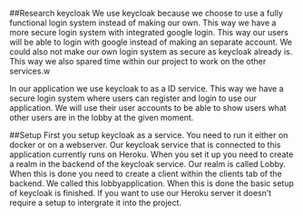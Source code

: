 ##Research keycloak
We use keycloak because we choose to use a fully functional login system instead of making our own. This way we have a more secure login system with integrated google login. This way our users will be able to login with google instead of making an separate account. We could also not make our own login system as secure as keycloak already is. This way we also spared time within our project to work on the other services.w

In our application we use keycloak to as a ID service. This way we have a secure login system where users can register and login to use our application. We will use their user accounts to be able to show users what other users are in the lobby at the given moment. 

##Setup
First you setup keycloak as a service. You need to run it either on docker or on a webserver. Our keycloak service that is connected to this application currently runs on Heroku. When you set it up you need to create a realm in the backend of the keycloak service. Our realm is called Lobby. When this is done you need to create a client within the clients tab of the backend. We called this lobbyapplication. When this is done the basic setup of keycloak is finished. If you want to use our Heroku server it doesn’t require a setup to intergrate it into the project. 

